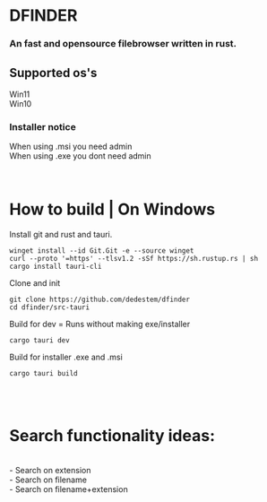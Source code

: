 # DFINDER
### An fast and opensource filebrowser written in rust. 




## Supported os's
Win11 \
Win10 


### Installer notice
When using .msi you need admin \
When using .exe you dont need admin

<br>


<h1>How to build | On Windows</h1>

Install git and rust and tauri.
```batch
winget install --id Git.Git -e --source winget
curl --proto '=https' --tlsv1.2 -sSf https://sh.rustup.rs | sh
cargo install tauri-cli
```

Clone and init
```batch
git clone https://github.com/dedestem/dfinder
cd dfinder/src-tauri
```

Build for dev = Runs without making exe/installer
```batch
cargo tauri dev
```

Build for installer .exe and .msi
```batch
cargo tauri build
```

<br>
<br>
<h1>Search functionality ideas:</h1> 
   <br>
   - Search on extension
   <br>
   - Search on filename
   <br>
   - Search on filename+extension
   <br>
